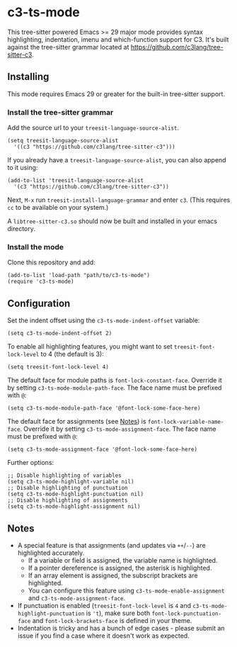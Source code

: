# c3-ts-mode
This tree-sitter powered Emacs >= 29 major mode provides syntax highlighting, indentation, imenu and which-function support for C3.
It's built against the tree-sitter grammar located at <https://github.com/c3lang/tree-sitter-c3>.

## Installing

This mode requires Emacs 29 or greater for the built-in tree-sitter support.

### Install the tree-sitter grammar
Add the source url to your `treesit-language-source-alist`.
```elisp
(setq treesit-language-source-alist
  '((c3 "https://github.com/c3lang/tree-sitter-c3")))
```

If you already have a `treesit-language-source-alist`, you can also append to it using:
```elisp
(add-to-list 'treesit-language-source-alist
  '(c3 "https://github.com/c3lang/tree-sitter-c3"))
```

Next, `M-x` run `treesit-install-language-grammar` and enter `c3`. (This requires `cc` to be available on your system.)

A `libtree-sitter-c3.so` should now be built and installed in your emacs directory.

### Install the mode

Clone this repository and add:
```elisp
(add-to-list 'load-path "path/to/c3-ts-mode")
(require 'c3-ts-mode)
```

## Configuration

Set the indent offset using the `c3-ts-mode-indent-offset` variable:
```elisp
(setq c3-ts-mode-indent-offset 2)
```

To enable all highlighting features, you might want to set `treesit-font-lock-level` to 4 (the default is 3):
```elisp
(setq treesit-font-lock-level 4)
```

The default face for module paths is `font-lock-constant-face`. Override it by setting `c3-ts-mode-module-path-face`. The face name must be prefixed with `@`:
```elisp
(setq c3-ts-mode-module-path-face '@font-lock-some-face-here)
```

The default face for assignments (see [Notes](#notes)) is `font-lock-variable-name-face`. Override it by setting `c3-ts-mode-assignment-face`. The face name must be prefixed with `@`:
```elisp
(setq c3-ts-mode-assignment-face '@font-lock-some-face-here)
```

Further options:
```elisp
;; Disable highlighting of variables
(setq c3-ts-mode-highlight-variable nil)
;; Disable highlighting of punctuation
(setq c3-ts-mode-highlight-punctuation nil)
;; Disable highlighting of assignments
(setq c3-ts-mode-highlight-assignment nil)
```

## Notes
- A special feature is that assignments (and updates via `++`/`--`) are highlighted accurately.
  - If a variable or field is assigned, the variable name is highlighted.
  - If a pointer dereference is assigned, the asterisk is highlighted.
  - If an array element is assigned, the subscript brackets are highlighted.
  - You can configure this feature using `c3-ts-mode-enable-assignment` and `c3-ts-mode-assignment-face`.
- If punctuation is enabled (`treesit-font-lock-level` is `4` and `c3-ts-mode-highlight-punctuation` is `'t`), make sure both `font-lock-punctuation-face` and `font-lock-brackets-face` is defined in your theme.
- Indentation is tricky and has a bunch of edge cases - please submit an issue if you find a case where it doesn't work as expected.
